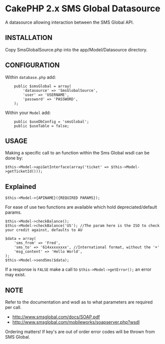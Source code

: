 # CakePHP 2.x SMS Global Datasource

A datasource allowing interaction between the SMS Global API.

## INSTALLATION
Copy SmsGlobalSource.php into the app/Model/Datasource directory.

## CONFIGURATION

Within `database.php` add:
```
	public $smsGlobal = array(
		'datasource' => 'SmsGlobalSource',
		'user' => 'USERNAME',
		'password' => 'PASSWORD',
	);
```
Within your `Model` add:
```
	public $useDbConfig = 'smsGlobal';
	public $useTable = false;
```
## USAGE
Making a specific call to an function within the Sms Global wsdl can be done by:

```
$this->Model->apiGetInterface(array('ticket' => $this->Model->getTicketId()));
```

## Explained
```
$this->Model->{APINAME}({REQUIRED PARAMS});
```
For ease of use two functions are available which hold depreciated/default params.

```
$this->Model->checkBalance();
$this->Model->checkBalance('US'); //The param here is the ISO to check your credit against, defaults to AU
```

```
$data = array(
	'sms_from' => 'Fred',
	'sms_to' => '614xxxxxxxx', //International format, without the '+'
	'msg_content' => 'Hello World',
);
$this->Model->sendSms($data);
```

If a response is `FALSE` make a call to `$this->Model->getError();` an error may exist.

## NOTE
Refer to the documentation and wsdl as to what parameters are required per call.
+ http://www.smsglobal.com/docs/SOAP.pdf
+ http://www.smsglobal.com/mobileworks/soapserver.php?wsdl

Ordering matters! If key's are out of order error codes will be thrown from SMS Global.
